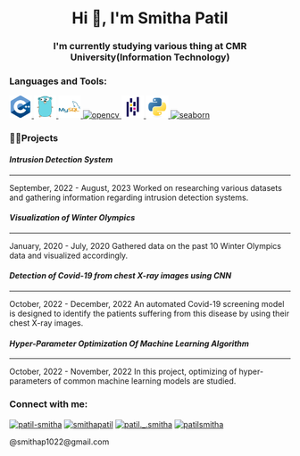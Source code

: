 <h1 align="center">Hi 👋, I'm Smitha Patil</h1>
<h3 align="center">I'm currently studying various thing at CMR University(Information Technology)</h3>


<h3 align="left">Languages and Tools:</h3>
<p align="left"> <a href="https://www.w3schools.com/cpp/" target="_blank" rel="noreferrer"> <img src="https://raw.githubusercontent.com/devicons/devicon/master/icons/cplusplus/cplusplus-original.svg" alt="cplusplus" width="40" height="40"/> </a> <a href="https://golang.org" target="_blank" rel="noreferrer"> <img src="https://raw.githubusercontent.com/devicons/devicon/master/icons/go/go-original.svg" alt="go" width="40" height="40"/> </a> <a href="https://www.mysql.com/" target="_blank" rel="noreferrer"> <img src="https://raw.githubusercontent.com/devicons/devicon/master/icons/mysql/mysql-original-wordmark.svg" alt="mysql" width="40" height="40"/> </a> <a href="https://opencv.org/" target="_blank" rel="noreferrer"> <img src="https://www.vectorlogo.zone/logos/opencv/opencv-icon.svg" alt="opencv" width="40" height="40"/> </a> <a href="https://pandas.pydata.org/" target="_blank" rel="noreferrer"> <img src="https://raw.githubusercontent.com/devicons/devicon/2ae2a900d2f041da66e950e4d48052658d850630/icons/pandas/pandas-original.svg" alt="pandas" width="40" height="40"/> </a> <a href="https://www.python.org" target="_blank" rel="noreferrer"> <img src="https://raw.githubusercontent.com/devicons/devicon/master/icons/python/python-original.svg" alt="python" width="40" height="40"/> </a> <a href="https://seaborn.pydata.org/" target="_blank" rel="noreferrer"> <img src="https://seaborn.pydata.org/_images/logo-mark-lightbg.svg" alt="seaborn" width="40" height="40"/> </a> </p>

<h3 align="left"> 👩‍💼Projects </h3>

####  ***Intrusion Detection System***
  ---
September, 2022 - August, 2023
Worked on researching various datasets and gathering information regarding intrusion detection systems.
 
####  ***Visualization of Winter Olympics***
  ---
January, 2020 - July, 2020
Gathered data on the past 10 Winter Olympics data and visualized accordingly.
  
#### ***Detection of Covid-19 from chest X-ray images using CNN***
  ---
October, 2022 - December, 2022
An automated Covid-19 screening model is designed to identify the patients suffering from this disease by
using their chest X-ray images.

#### ***Hyper-Parameter Optimization Of Machine Learning Algorithm***
---
October, 2022 - November, 2022
In this project, optimizing of hyper-parameters of common machine learning models are studied.

<h3 align="left">Connect with me:</h3>
<p align="left">
<a href="https://codesandbox.com/patil-smitha" target="blank"><img align="center" src="https://raw.githubusercontent.com/rahuldkjain/github-profile-readme-generator/master/src/images/icons/Social/codesandbox.svg" alt="patil-smitha" height="30" width="40" /></a>
<a href="https://kaggle.com/smithapatil" target="blank"><img align="center" src="https://raw.githubusercontent.com/rahuldkjain/github-profile-readme-generator/master/src/images/icons/Social/kaggle.svg" alt="smithapatil" height="30" width="40" /></a>
<a href="https://instagram.com/patil._.smitha" target="blank"><img align="center" src="https://raw.githubusercontent.com/rahuldkjain/github-profile-readme-generator/master/src/images/icons/Social/instagram.svg" alt="patil._.smitha" height="30" width="40" /></a>
<a href="https://www.codechef.com/users/patilsmitha" target="blank"><img align="center" src="https://cdn.jsdelivr.net/npm/simple-icons@3.1.0/icons/codechef.svg" alt="patilsmitha" height="30" width="40" /></a>
</p>
@smithap1022@gmail.com
